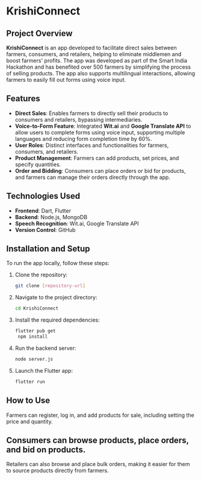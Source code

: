 # KrishiConnect

## Project Overview

**KrishiConnect** is an app developed to facilitate direct sales between farmers, consumers, and retailers, helping to eliminate middlemen and boost farmers' profits. The app was developed as part of the Smart India Hackathon and has benefited over 500 farmers by simplifying the process of selling products. The app also supports multilingual interactions, allowing farmers to easily fill out forms using voice input.

## Features

- **Direct Sales**: Enables farmers to directly sell their products to consumers and retailers, bypassing intermediaries.
- **Voice-to-Form Feature**: Integrated **Wit.ai** and **Google Translate API** to allow users to complete forms using voice input, supporting multiple languages and reducing form completion time by 60%.
- **User Roles**: Distinct interfaces and functionalities for farmers, consumers, and retailers.
- **Product Management**: Farmers can add products, set prices, and specify quantities.
- **Order and Bidding**: Consumers can place orders or bid for products, and farmers can manage their orders directly through the app.

## Technologies Used

- **Frontend**: Dart, Flutter
- **Backend**: Node.js, MongoDB
- **Speech Recognition**: Wit.ai, Google Translate API
- **Version Control**: GitHub

## Installation and Setup

To run the app locally, follow these steps:

1. Clone the repository:
   ```bash
   git clone [repository-url]
2. Navigate to the project directory:
    ```bash
    cd KrishiConnect
3. Install the required dependencies:
   ```bash
   flutter pub get
    npm install
5. Run the backend server:
    ```bash
    node server.js
6. Launch the Flutter app:
   ```bash
   flutter run
## How to Use
Farmers can register, log in, and add products for sale, including setting the price and quantity.
## Consumers can browse products, place orders, and bid on products.
Retailers can also browse and place bulk orders, making it easier for them to source products directly from farmers.
